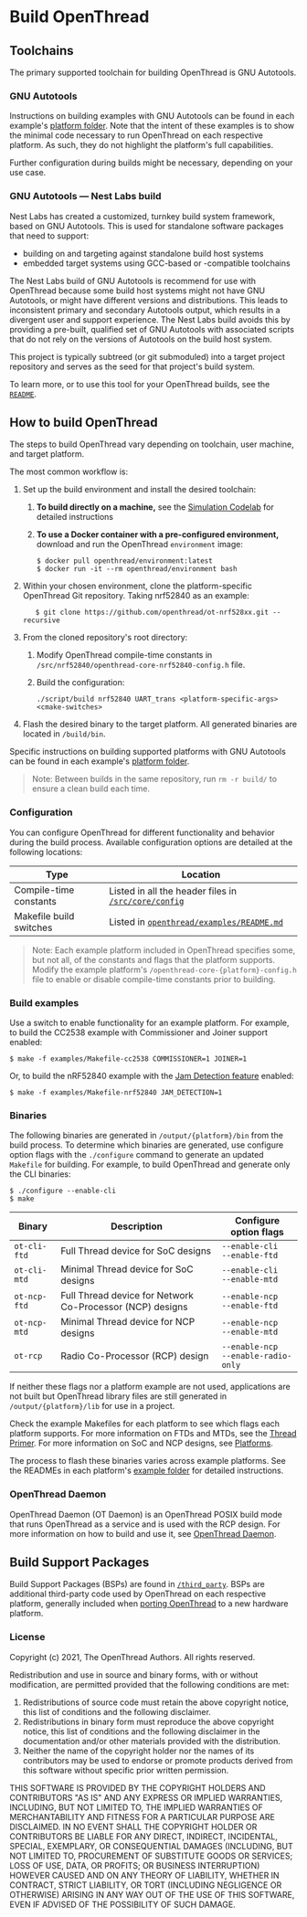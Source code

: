 # Build OpenThread

## Toolchains

The primary supported toolchain for building OpenThread is GNU Autotools.

### GNU Autotools

Instructions on building examples with GNU Autotools can be found in each example's [platform folder](https://github.com/openthread/openthread/tree/main/examples/platforms). Note that the intent of these examples is to show the minimal code necessary to run OpenThread on each respective platform. As such, they do not highlight the platform's full capabilities.

Further configuration during builds might be necessary, depending on your use
case.

### GNU Autotools — Nest Labs build

Nest Labs has created a customized, turnkey build system framework, based on GNU
Autotools. This is used for standalone software packages that need to support:

*   building on and targeting against standalone build host systems
*   embedded target systems using GCC-based or -compatible toolchains

The Nest Labs build of GNU Autotools is recommend for use with OpenThread
because some build host systems might not have GNU Autotools, or might have
different versions and distributions. This leads to inconsistent primary and
secondary Autotools output, which results in a divergent user and support
experience. The Nest Labs build avoids this by providing a pre-built,
qualified set of GNU Autotools with associated scripts that do not rely on the
versions of Autotools on the build host system.

This project is typically subtreed (or git submoduled) into a target project
repository and serves as the seed for that project's build system.

To learn more, or to use this tool for your OpenThread builds, see the
[`README`](https://github.com/openthread/openthread/tree/main/third_party/nlbuild-autotools/repo).

## How to build OpenThread

The steps to build OpenThread vary depending on toolchain, user machine, and
target platform.

The most common workflow is:

1.  Set up the build environment and install the desired toolchain:
    1.  **To build directly on a machine,** see the [Simulation Codelab](https://openthread.io/codelabs/openthread-simulation-posix/index.html?index=..%2F..index#1) for detailed instructions
    1.  **To use a Docker container with a pre-configured environment,**
        download and run the OpenThread `environment` image:

            $ docker pull openthread/environment:latest
            $ docker run -it --rm openthread/environment bash

1.  Within your chosen environment, clone the platform-specific OpenThread Git repository. Taking nrf52840 as an example:

           $ git clone https://github.com/openthread/ot-nrf528xx.git --recursive

1.  From the cloned repository's root directory:
    1.  Modify OpenThread compile-time constants in `/src/nrf52840/openthread-core-nrf52840-config.h` file.
    1.  Build the configuration:

            ./script/build nrf52840 UART_trans <platform-specific-args> <cmake-switches>

1.  Flash the desired binary to the target platform. All generated binaries are
    located in `/build/bin`.

Specific instructions on building supported platforms with GNU Autotools can be
found in each example's [platform folder](https://github.com/openthread/openthread/tree/main/examples/platforms).

> Note: Between builds in the same repository, run `rm -r build/` to ensure a clean build each time.

### Configuration

You can configure OpenThread for different functionality and behavior during the
build process. Available configuration options are detailed at the following
locations:

Type | Location
---- | ----
Compile-time constants | Listed in all the header files in [`/src/core/config`](https://github.com/openthread/openthread/tree/main/src/core/config)
Makefile build switches | Listed in [`openthread/examples/README.md`](https://github.com/openthread/openthread/blob/main/examples/README.md)

> Note: Each example platform included in OpenThread specifies some, but not all, of the constants and flags that the platform supports. Modify the example platform's `/openthread-core-{platform}-config.h` file to enable or disable compile-time constants prior to building.

### Build examples

Use a switch to enable functionality for an example platform. For example, to
build the CC2538 example with Commissioner and Joiner support enabled:

```
$ make -f examples/Makefile-cc2538 COMMISSIONER=1 JOINER=1
```

Or, to build the nRF52840 example with the [Jam Detection
feature](/guides/build/features/jam-detection) enabled:

```
$ make -f examples/Makefile-nrf52840 JAM_DETECTION=1
```

### Binaries

The following binaries are generated in `/output/{platform}/bin` from the build process. To determine which binaries are generated, use configure option flags with the `./configure` command to generate an updated `Makefile` for building. For example, to build OpenThread and generate only the CLI binaries:

```
$ ./configure --enable-cli
$ make
```

Binary | Description | Configure option flags
---- | ---- | ----
`ot-cli-ftd` | Full Thread device for SoC designs | `--enable-cli`<br/> `--enable-ftd`
`ot-cli-mtd` | Minimal Thread device for SoC designs | `--enable-cli`<br/> `--enable-mtd`
`ot-ncp-ftd` | Full Thread device for Network Co-Processor (NCP) designs | `--enable-ncp`<br/> `--enable-ftd`
`ot-ncp-mtd` | Minimal Thread device for NCP designs | `--enable-ncp`<br/> `--enable-mtd`
`ot-rcp` | Radio Co-Processor (RCP) design | `--enable-ncp`<br/> `--enable-radio-only`

If neither these flags nor a platform example are not used, applications are not
built but OpenThread library files are still generated in `/output/{platform}/lib` for use in a project.

Check the example Makefiles for each platform to see which flags each platform
supports. For more information on FTDs and MTDs, see the
[Thread Primer](/guides/thread-primer/node-roles-and-types#device_types). For
more information on SoC and NCP designs, see [Platforms](/platforms/).

The process to flash these binaries varies across example platforms. See the
READMEs in each platform's
[example folder](https://github.com/openthread/openthread/tree/main/examples/platforms) for detailed instructions.

### OpenThread Daemon

OpenThread Daemon (OT Daemon) is an OpenThread POSIX build mode that runs
OpenThread as a service and is used with the RCP design. For more information on
how to build and use it, see [OpenThread Daemon](/platforms/co-processor/ot-daemon).

## Build Support Packages

Build Support Packages (BSPs)  are found in
[`/third_party`](https://github.com/openthread/openthread/tree/main/third_party). BSPs are additional third-party code used by OpenThread on each respective platform, generally included when [porting OpenThread](/guides/porting/) to a new hardware platform.

### License

Copyright (c) 2021, The OpenThread Authors.
All rights reserved.

Redistribution and use in source and binary forms, with or without
modification, are permitted provided that the following conditions are met:
1. Redistributions of source code must retain the above copyright
   notice, this list of conditions and the following disclaimer.
2. Redistributions in binary form must reproduce the above copyright
   notice, this list of conditions and the following disclaimer in the
   documentation and/or other materials provided with the distribution.
3. Neither the name of the copyright holder nor the
   names of its contributors may be used to endorse or promote products
   derived from this software without specific prior written permission.

THIS SOFTWARE IS PROVIDED BY THE COPYRIGHT HOLDERS AND CONTRIBUTORS "AS IS"
AND ANY EXPRESS OR IMPLIED WARRANTIES, INCLUDING, BUT NOT LIMITED TO, THE
IMPLIED WARRANTIES OF MERCHANTABILITY AND FITNESS FOR A PARTICULAR PURPOSE
ARE DISCLAIMED. IN NO EVENT SHALL THE COPYRIGHT HOLDER OR CONTRIBUTORS BE
LIABLE FOR ANY DIRECT, INDIRECT, INCIDENTAL, SPECIAL, EXEMPLARY, OR
CONSEQUENTIAL DAMAGES (INCLUDING, BUT NOT LIMITED TO, PROCUREMENT OF
SUBSTITUTE GOODS OR SERVICES; LOSS OF USE, DATA, OR PROFITS; OR BUSINESS
INTERRUPTION) HOWEVER CAUSED AND ON ANY THEORY OF LIABILITY, WHETHER IN
CONTRACT, STRICT LIABILITY, OR TORT (INCLUDING NEGLIGENCE OR OTHERWISE)
ARISING IN ANY WAY OUT OF THE USE OF THIS SOFTWARE, EVEN IF ADVISED OF THE
POSSIBILITY OF SUCH DAMAGE.
